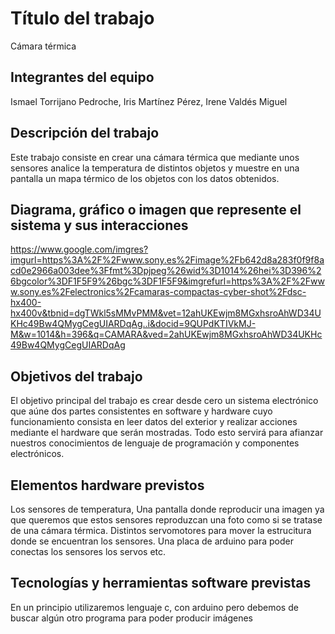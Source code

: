 # Título del trabajo
Cámara térmica

## Integrantes del equipo
Ismael Torrijano Pedroche,  Iris Martínez Pérez,  Irene Valdés Miguel

## Descripción del trabajo
Este trabajo consiste en crear una cámara térmica que mediante unos sensores analice la temperatura de distintos objetos y muestre en una pantalla un mapa térmico de los objetos con los datos obtenidos.

## Diagrama, gráfico o imagen que represente el sistema y sus interacciones
https://www.google.com/imgres?imgurl=https%3A%2F%2Fwww.sony.es%2Fimage%2Fb642d8a283f0f9f8acd0e2966a003dee%3Ffmt%3Dpjpeg%26wid%3D1014%26hei%3D396%26bgcolor%3DF1F5F9%26bgc%3DF1F5F9&imgrefurl=https%3A%2F%2Fwww.sony.es%2Felectronics%2Fcamaras-compactas-cyber-shot%2Fdsc-hx400-hx400v&tbnid=dgTWkl5sMMvPMM&vet=12ahUKEwjm8MGxhsroAhWD34UKHc49Bw4QMygCegUIARDqAg..i&docid=9QUPdKTIVkMJ-M&w=1014&h=396&q=CAMARA&ved=2ahUKEwjm8MGxhsroAhWD34UKHc49Bw4QMygCegUIARDqAg

## Objetivos del trabajo
El objetivo principal del trabajo es crear desde cero un sistema electrónico que aúne dos partes consistentes en software y hardware cuyo funcionamiento consista en leer datos del exterior y realizar acciones mediante el hardware que serán mostradas. Todo esto servirá para afianzar nuestros conocimientos de lenguaje de programación y componentes electrónicos.

## Elementos hardware previstos
Los sensores de temperatura,
Una pantalla donde reproducir una imagen ya que queremos que estos sensores reproduzcan una foto como si se tratase de una cámara térmica.
Distintos servomotores para mover la estrucitura donde se encuentran los sensores. 
Una placa de arduino para poder conectas los sensores los servos etc.

## Tecnologías y herramientas software previstas
En un principio utilizaremos lenguaje c, con arduino pero debemos de buscar algún otro programa para poder producir imágenes
